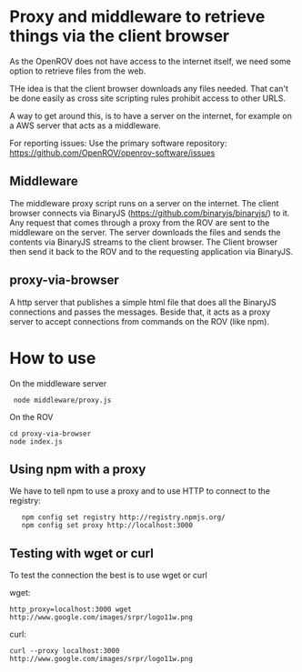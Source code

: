 
Proxy and middleware to retrieve things via the client browser
==============================================================

As the OpenROV does not have access to the internet itself, we need some option
to retrieve files from the web.

THe idea is that the client browser downloads any files needed.
That can't be done easily as cross site scripting rules prohibit access to other URLS.

A way to get around this, is to have a server on the internet, for example on a AWS server that acts as a middleware.

For reporting issues: Use the primary software repository: https://github.com/OpenROV/openrov-software/issues

Middleware
----------

The middleware proxy script runs on a server on the internet.
The client browser connects via BinaryJS (https://github.com/binaryjs/binaryjs/) to it.
Any request that comes through a proxy from the ROV are sent to the middleware on the server.
The server downloads the files and sends the contents via BinaryJS streams to the client browser.
The Client browser then send it back to the ROV and to the requesting application via BinaryJS.

proxy-via-browser
---------

A http server that publishes a simple html file that does all the BinaryJS connections and passes the messages.
Beside that, it acts as a proxy server to accept connections from commands on the ROV (like npm).

How to use
==========

On the middleware server

     node middleware/proxy.js


On the ROV

    cd proxy-via-browser
    node index.js 


Using npm with a proxy
----------------------

We have to tell npm to use a proxy and to use HTTP to connect to the registry:

       npm config set registry http://registry.npmjs.org/
       npm config set proxy http://localhost:3000


Testing with wget or curl
--------------------

To test the connection the best is to use wget or curl

wget:

    http_proxy=localhost:3000 wget http://www.google.com/images/srpr/logo11w.png

curl:

    curl --proxy localhost:3000 http://www.google.com/images/srpr/logo11w.png


